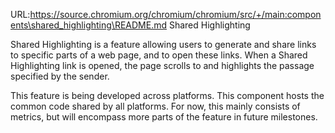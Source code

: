 URL:https://source.chromium.org/chromium/chromium/src/+/main:components\shared_highlighting\README.md
Shared Highlighting

Shared Highlighting is a feature allowing users to generate and share links to specific parts of a web page, and to open these links.
When a Shared Highlighting link is opened, the page scrolls to and highlights the passage specified by the sender.

This feature is being developed across platforms. This component hosts the common code shared by all platforms.
For now, this mainly consists of metrics, but will encompass more parts of the feature in future milestones.
